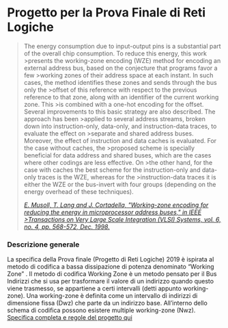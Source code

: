 # Progetto per la Prova Finale di Reti Logiche
> The energy consumption due to input-output pins is a substantial part of the overall chip consumption. To reduce this energy, this work >presents the working-zone encoding (WZE) method for encoding an external address bus, based on the conjecture that programs favor a few >working zones of their address space at each instant. In such cases, the method identifies these zones and sends through the bus only the >offset of this reference with respect to the previous reference to that zone, along with an identifier of the current working zone. This >is combined with a one-hot encoding for the offset. Several improvements to this basic strategy are also described. The approach has been >applied to several address streams, broken down into instruction-only, data-only, and instruction-data traces, to evaluate the effect on >separate and shared address buses. Moreover, the effect of instruction and data caches is evaluated. For the case without caches, the >proposed scheme is specially beneficial for data address and shared buses, which are the cases where other codings are less effective. On >the other hand, for the case with caches the best scheme for the instruction-only and data-only traces is the WZE, whereas for the >instruction-data traces it is either the WZE or the bus-invert with four groups (depending on the energy overhead of these techniques). 
>
>[<em>E. Musoll, T. Lang and J. Cortadella, "Working-zone encoding for reducing the energy in microprocessor address buses," in IEEE >Transactions on Very Large Scale Integration (VLSI) Systems, vol. 6, no. 4, pp. 568-572, Dec. 1998.</em> ](https://ieeexplore.ieee.org/document/736129)

### Descrizione generale
La specifica della Prova finale (Progetto di Reti Logiche) 2019 è ispirata al metodo di
codifica a bassa dissipazione di potenza denominato “Working Zone” .
Il metodo di codifica Working Zone è un metodo pensato per il Bus Indirizzi che si usa per
trasformare il valore di un indirizzo quando questo viene trasmesso, se appartiene a certi
intervalli (detti appunto working-zone). Una working-zone è definita come un intervallo di
indirizzi di dimensione fissa (Dwz) che parte da un indirizzo base. All’interno dello schema di
codifica possono esistere multiple working-zone (Nwz).   
[Specifica completa e regole del progetto qui](../master/Specifica_e_Regole.pdf)
